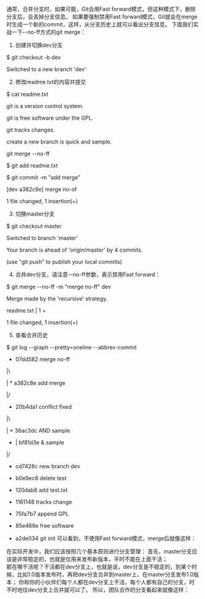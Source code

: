 通常，合并分支时，如果可能，Git会用Fast forward模式，但这种模式下，删除分支后，会丢掉分支信息。
如果要强制禁用Fast forward模式，Git就会在merge时生成一个新的commit，这样，从分支历史上就可以看出分支信息。
下面我们实战一下--no-ff方式的git merge：
1. 创建并切换dev分支


$ git checkout -b dev

Switched to a new branch 'dev'


2. 修改readme.txt的内容并提交


$ cat readme.txt

git is a version control system.

git is free software under the GPL.

git tracks changes.

create a new branch is quick and sample.

git merge --no-ff

$ git add readme.txt

$ git commit -m "add merge"

[dev a382c8e] merge no-of

 1 file changed, 1 insertion(+)


3. 切换master分支


$ git checkout master

Switched to branch 'master'

Your branch is ahead of 'origin/master' by 4 commits.

  (use "git push" to publish your local commits)


4. 合并dev分支，请注意--no-ff参数，表示禁用Fast forward：


$ git merge --no-ff -m "merge no-ff" dev

Merge made by the 'recursive' strategy.

 readme.txt | 1 +

 1 file changed, 1 insertion(+)


5. 查看合并历史


$ git log --graph --pretty=oneline --abbrev-commit

*   07dd582 merge no-ff

|\

| * a382c8e add merge

|/

*   20b4da1 conflict fixed

|\

| * 36ac3dc AND sample

* | bf81d3e & sample

|/

* cd7428c new branch dev

* b0e9ec8 delete test

* 120dab8 add test.txt

* 1161148 tracks change

* 75fa7b7 append GPL

* 85e468e free software

* a2de034 git init
可以看到，不使用Fast forward模式，merge后就像这样：





在实际开发中，我们应该按照几个基本原则进行分支管理：
首先，master分支应该是非常稳定的，也就是仅用来发布新版本，平时不能在上面干活；  
那在哪干活呢？干活都在dev分支上，也就是说，dev分支是不稳定的，到某个时候，比如1.0版本发布时，再把dev分支合并到master上，在master分支发布1.0版本；
你和你的小伙伴们每个人都在dev分支上干活，每个人都有自己的分支，时不时地往dev分支上合并就可以了。
所以，团队合作的分支看起来就像这样：

